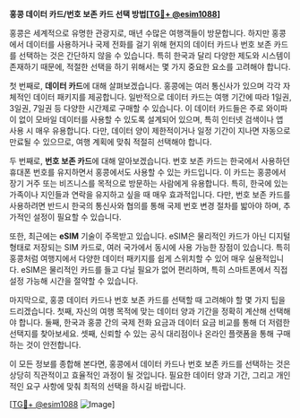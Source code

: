 **홍콩 데이터 카드/번호 보존 카드 선택 방법[[TG💪+ @esim1088](https://t.me/s/esim1088)]**

홍콩은 세계적으로 유명한 관광지로, 매년 수많은 여행객들이 방문합니다. 하지만 홍콩에서 데이터를 사용하거나 국제 전화를 걸기 위해 현지의 데이터 카드나 번호 보존 카드를 선택하는 것은 간단하지 않을 수 있습니다. 특히 한국과 달리 다양한 제도와 시스템이 존재하기 때문에, 적절한 선택을 하기 위해서는 몇 가지 중요한 요소를 고려해야 합니다.

첫 번째로, **데이터 카드**에 대해 살펴보겠습니다. 홍콩에는 여러 통신사가 있으며 각각 자체적인 데이터 패키지를 제공합니다. 일반적으로 데이터 카드는 여행 기간에 따라 1일권, 3일권, 7일권 등 다양한 시간제로 구매할 수 있습니다. 이 데이터 카드들은 주로 와이파이 없이 모바일 데이터를 사용할 수 있도록 설계되어 있으며, 특히 인터넷 검색이나 앱 사용 시 매우 유용합니다. 다만, 데이터 양이 제한적이거나 일정 기간이 지나면 자동으로 만료될 수 있으므로, 여행 계획에 맞춰 적절히 선택해야 합니다.

두 번째로, **번호 보존 카드**에 대해 알아보겠습니다. 번호 보존 카드는 한국에서 사용하던 휴대폰 번호를 유지하면서 홍콩에서도 사용할 수 있는 카드입니다. 이 카드는 홍콩에서 장기 거주 또는 비즈니스를 목적으로 방문하는 사람에게 유용합니다. 특히, 한국에 있는 가족이나 지인들과 연락을 유지하고 싶을 때 매우 효과적입니다. 다만, 번호 보존 카드를 사용하려면 반드시 한국의 통신사와 협의를 통해 국제 번호 변경 절차를 밟아야 하며, 추가적인 설정이 필요할 수 있습니다.

또한, 최근에는 **eSIM** 기술이 주목받고 있습니다. eSIM은 물리적인 카드가 아닌 디지털 형태로 저장되는 SIM 카드로, 여러 국가에서 동시에 사용 가능한 장점이 있습니다. 특히 홍콩처럼 여행지에서 다양한 데이터 패키지를 쉽게 스위치할 수 있어 매우 실용적입니다. eSIM은 물리적인 카드를 들고 다닐 필요가 없어 편리하며, 특히 스마트폰에서 직접 설정 가능해 시간을 절약할 수 있습니다.

마지막으로, 홍콩 데이터 카드나 번호 보존 카드를 선택할 때 고려해야 할 몇 가지 팁을 드리겠습니다. 첫째, 자신의 여행 목적에 맞는 데이터 양과 기간을 정확히 계산해 선택해야 합니다. 둘째, 한국과 홍콩 간의 국제 전화 요금과 데이터 요금 비교를 통해 더 저렴한 선택지를 찾아보세요. 셋째, 신뢰할 수 있는 공식 대리점이나 온라인 플랫폼을 통해 구매하는 것이 안전합니다.

이 모든 정보를 종합해 본다면, 홍콩에서 데이터 카드나 번호 보존 카드를 선택하는 것은 상당히 직관적이고 효율적인 과정이 될 것입니다. 필요한 데이터 양과 기간, 그리고 개인적인 요구 사항에 맞춰 최적의 선택을 하시길 바랍니다. 

[[TG💪+ @esim1088](https://t.me/s/esim1088) ![Image](https://i.postimg.cc/Y0z9fWf4/image.png)]